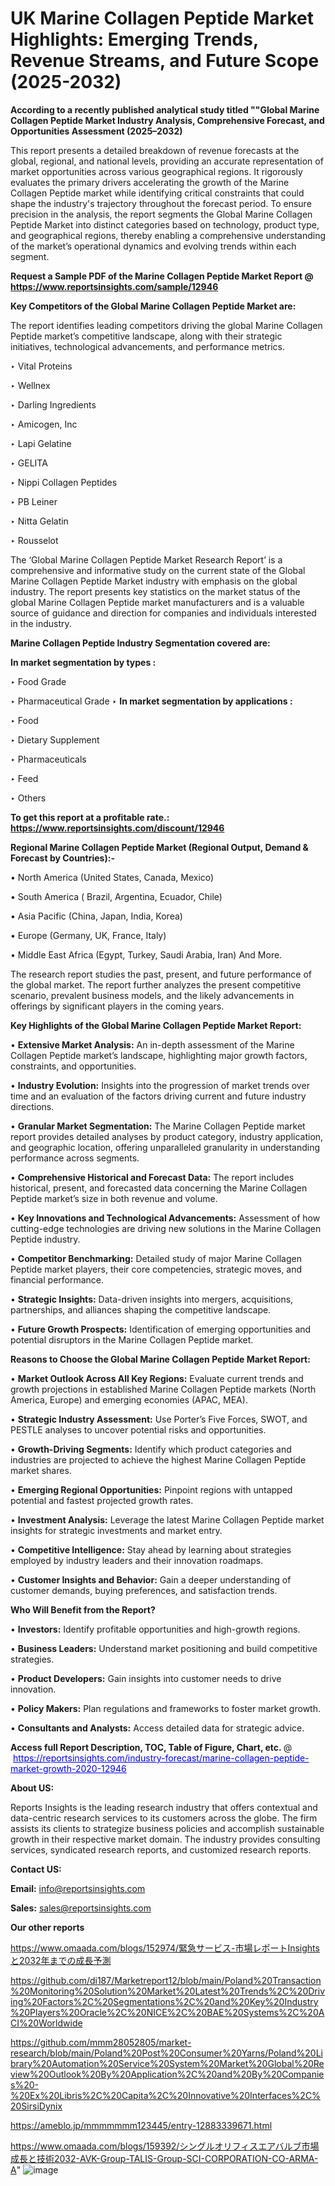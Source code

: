 # UK Marine Collagen Peptide Market Highlights: Emerging Trends, Revenue Streams, and Future Scope (2025-2032)

<strong>According to a recently published analytical study titled ""Global Marine Collagen Peptide Market Industry Analysis, Comprehensive Forecast, and Opportunities Assessment (2025–2032)</strong>

This report presents a detailed breakdown of revenue forecasts at the global, regional, and national levels, providing an accurate representation of market opportunities across various geographical regions. It rigorously evaluates the primary drivers accelerating the growth of the Marine Collagen Peptide market while identifying critical constraints that could shape the industry's trajectory throughout the forecast period. To ensure precision in the analysis, the report segments the Global Marine Collagen Peptide Market into distinct categories based on technology, product type, and geographical regions, thereby enabling a comprehensive understanding of the market’s operational dynamics and evolving trends within each segment.

<strong>Request a Sample PDF of the Marine Collagen Peptide Market Report </strong><strong>@<a href=https://www.reportsinsights.com/sample/12946 style=color:#0000ff;> https://www.reportsinsights.com/sample/12946</a></strong></font>

<strong>Key Competitors of the Global Marine Collagen Peptide Market are:</strong>

The report identifies leading competitors driving the global Marine Collagen Peptide market’s competitive landscape, along with their strategic initiatives, technological advancements, and performance metrics.

‣ Vital Proteins

‣ Wellnex

‣ Darling Ingredients

‣ Amicogen, Inc

‣ Lapi Gelatine

‣ GELITA

‣ Nippi Collagen Peptides

‣ PB Leiner

‣ Nitta Gelatin

‣ Rousselot

The ‘Global Marine Collagen Peptide Market Research Report’ is a comprehensive and informative study on the current state of the Global Marine Collagen Peptide Market industry with emphasis on the global industry. The report presents key statistics on the market status of the global Marine Collagen Peptide market manufacturers and is a valuable source of guidance and direction for companies and individuals interested in the industry.

<strong>Marine Collagen Peptide Industry Segmentation covered are:</strong>

<strong>In market segmentation by types : </strong>

‣ Food Grade

‣ Pharmaceutical Grade
‣ 
<strong>In market segmentation by applications : </strong>

‣ Food

‣ Dietary Supplement

‣ Pharmaceuticals

‣ Feed

‣ Others

<strong>To get this report at a profitable rate.: <a href=https://www.reportsinsights.com/discount/12946 style=color:#0000ff;>https://www.reportsinsights.com/discount/12946</a></strong></font>

<strong>Regional Marine Collagen Peptide Market (Regional Output, Demand &amp; Forecast by Countries):-</strong>

• North America (United States, Canada, Mexico)

• South America ( Brazil, Argentina, Ecuador, Chile)

• Asia Pacific (China, Japan, India, Korea)

• Europe (Germany, UK, France, Italy)

• Middle East Africa (Egypt, Turkey, Saudi Arabia, Iran) And More.

The research report studies the past, present, and future performance of the global market. The report further analyzes the present competitive scenario, prevalent business models, and the likely advancements in offerings by significant players in the coming years.

<strong>Key Highlights of the Global Marine Collagen Peptide Market Report:</strong>

• <strong>Extensive Market Analysis:</strong> An in-depth assessment of the Marine Collagen Peptide market’s landscape, highlighting major growth factors, constraints, and opportunities.

• <strong>Industry Evolution:</strong> Insights into the progression of market trends over time and an evaluation of the factors driving current and future industry directions.

• <strong>Granular Market Segmentation:</strong> The Marine Collagen Peptide market report provides detailed analyses by product category, industry application, and geographic location, offering unparalleled granularity in understanding performance across segments.

• <strong>Comprehensive Historical and Forecast Data:</strong> The report includes historical, present, and forecasted data concerning the Marine Collagen Peptide market’s size in both revenue and volume.

• <strong>Key Innovations and Technological Advancements:</strong> Assessment of how cutting-edge technologies are driving new solutions in the Marine Collagen Peptide industry.

• <strong>Competitor Benchmarking:</strong> Detailed study of major Marine Collagen Peptide market players, their core competencies, strategic moves, and financial performance.

• <strong>Strategic Insights:</strong> Data-driven insights into mergers, acquisitions, partnerships, and alliances shaping the competitive landscape.

• <strong>Future Growth Prospects:</strong> Identification of emerging opportunities and potential disruptors in the Marine Collagen Peptide market.

<strong>Reasons to Choose the Global Marine Collagen Peptide Market Report:</strong>

• <strong>Market Outlook Across All Key Regions:</strong> Evaluate current trends and growth projections in established Marine Collagen Peptide markets (North America, Europe) and emerging economies (APAC, MEA).

• <strong>Strategic Industry Assessment:</strong> Use Porter’s Five Forces, SWOT, and PESTLE analyses to uncover potential risks and opportunities.

• <strong>Growth-Driving Segments:</strong> Identify which product categories and industries are projected to achieve the highest Marine Collagen Peptide market shares.

• <strong>Emerging Regional Opportunities:</strong> Pinpoint regions with untapped potential and fastest projected growth rates.

• <strong>Investment Analysis:</strong> Leverage the latest Marine Collagen Peptide market insights for strategic investments and market entry.

• <strong>Competitive Intelligence:</strong> Stay ahead by learning about strategies employed by industry leaders and their innovation roadmaps.

• <strong>Customer Insights and Behavior:</strong> Gain a deeper understanding of customer demands, buying preferences, and satisfaction trends.

<strong>Who Will Benefit from the Report?</strong>

• <strong>Investors:</strong> Identify profitable opportunities and high-growth regions.

• <strong>Business Leaders:</strong> Understand market positioning and build competitive strategies.

• <strong>Product Developers:</strong> Gain insights into customer needs to drive innovation.

• <strong>Policy Makers:</strong> Plan regulations and frameworks to foster market growth.

• <strong>Consultants and Analysts:</strong> Access detailed data for strategic advice.
</ul>
<strong>Access full Report Description, TOC, Table of Figure, Chart, etc. </strong>@  <a href=https://reportsinsights.com/industry-forecast/marine-collagen-peptide-market-growth-2020-12946 style=color:#0000ff;>https://reportsinsights.com/industry-forecast/marine-collagen-peptide-market-growth-2020-12946</a></font>

<strong><strong>About US</strong>:</strong>

Reports Insights is the leading research industry that offers contextual and data-centric research services to its customers across the globe. The firm assists its clients to strategize business policies and accomplish sustainable growth in their respective market domain. The industry provides consulting services, syndicated research reports, and customized research reports.

<strong>Contact US:</strong>

<p class=""""><b>Email:</b> <a href=mailto:info@reportsinsights.com>info@reportsinsights.com</a></p>
<p class=""""><b>Sales:</b> <a href=mailto:sales@reportsinsights.com>sales@reportsinsights.com</a></p>

<strong>Our other reports</strong>

<a href=https://www.omaada.com/blogs/152974/緊急サービス-市場レポートInsightsと2032年までの成長予測>https://www.omaada.com/blogs/152974/緊急サービス-市場レポートInsightsと2032年までの成長予測</a>

<a href=https://github.com/di187/Marketreport12/blob/main/Poland%20Transaction%20Monitoring%20Solution%20Market%20Latest%20Trends%2C%20Driving%20Factors%2C%20Segmentations%2C%20and%20Key%20Industry%20Players%20Oracle%2C%20NICE%2C%20BAE%20Systems%2C%20ACI%20Worldwide>https://github.com/di187/Marketreport12/blob/main/Poland%20Transaction%20Monitoring%20Solution%20Market%20Latest%20Trends%2C%20Driving%20Factors%2C%20Segmentations%2C%20and%20Key%20Industry%20Players%20Oracle%2C%20NICE%2C%20BAE%20Systems%2C%20ACI%20Worldwide</a>

<a href=https://github.com/mmm28052805/market-research/blob/main/Poland%20Post%20Consumer%20Yarns/Poland%20Library%20Automation%20Service%20System%20Market%20Global%20Review%20Outlook%20By%20Application%2C%20and%20By%20Companies%20-%20Ex%20Libris%2C%20Capita%2C%20Innovative%20Interfaces%2C%20SirsiDynix>https://github.com/mmm28052805/market-research/blob/main/Poland%20Post%20Consumer%20Yarns/Poland%20Library%20Automation%20Service%20System%20Market%20Global%20Review%20Outlook%20By%20Application%2C%20and%20By%20Companies%20-%20Ex%20Libris%2C%20Capita%2C%20Innovative%20Interfaces%2C%20SirsiDynix</a>

<a href=https://ameblo.jp/mmmmmmm123445/entry-12883339671.html>https://ameblo.jp/mmmmmmm123445/entry-12883339671.html</a>

<a href=https://www.omaada.com/blogs/159392/シングルオリフィスエアバルブ市場成長と技術2032-AVK-Group-TALIS-Group-SCI-CORPORATION-CO-ARMA-A>https://www.omaada.com/blogs/159392/シングルオリフィスエアバルブ市場成長と技術2032-AVK-Group-TALIS-Group-SCI-CORPORATION-CO-ARMA-A</a>"
![image](https://github.com/user-attachments/assets/5eac62a9-45dc-445c-90ae-17ba61dbbfde)
